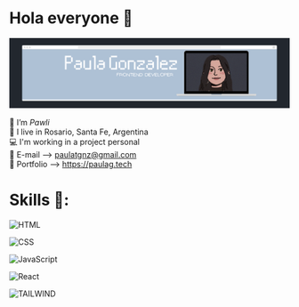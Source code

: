 # Hola everyone 🔮

<img src="./img/banner.png" alt="Paula G" style="max-width:100%;">

🌺 I’m *Pawli* </br>
📍 I live in Rosario, Santa Fe, Argentina </br>
💻 I'm working in a project personal </br>
💌 E-mail --> paulatgnz@gmail.com </br>
🦋 Portfolio --> https://paulag.tech

# Skills 🦖:
![HTML](https://img.shields.io/badge/-HTML-b693aa?style=for-the-badge&logo=HTML5)

![CSS](https://img.shields.io/badge/-CSS-b693aa?style=for-the-badge&logo=CSS3&logoColor=1572B6)

![JavaScript](https://img.shields.io/badge/-JavaScript-b693aa?style=for-the-badge&logo=javascript)

![React](https://img.shields.io/badge/-React-b693aa?style=for-the-badge&logo=react)

![TAILWIND](https://img.shields.io/badge/Tailwind_CSS-b693aa?style=for-the-badge&logo=tailwind-css&logoColor=white)
 
